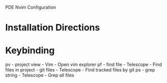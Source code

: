 PDE Nvim Configuration

# Installation Directions


# Keybinding
<leader>pv - project view - Vim - Open vim explorer
<leader>pf - find file - Telescope - Find files in project
<C-p> - git files - Telescope - Find tracked files by git
<leader>ps - grep string - Telescope - Grep all files

